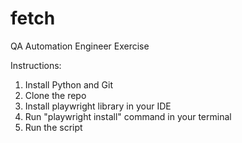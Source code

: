 # fetch
QA Automation Engineer Exercise

Instructions:

1. Install Python and Git
2. Clone the repo
3. Install playwright library in your IDE
4. Run "playwright install" command in your terminal
5. Run the script
